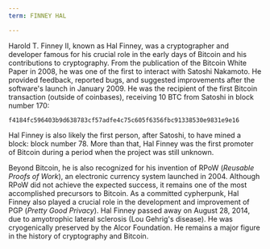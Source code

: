 ```yaml
---
term: FINNEY HAL

---
```

Harold T. Finney II, known as Hal Finney, was a cryptographer and developer famous for his crucial role in the early days of Bitcoin and his contributions to cryptography. From the publication of the Bitcoin White Paper in 2008, he was one of the first to interact with Satoshi Nakamoto. He provided feedback, reported bugs, and suggested improvements after the software's launch in January 2009. He was the recipient of the first Bitcoin transaction (outside of coinbases), receiving 10 BTC from Satoshi in block number 170:

```text
f4184fc596403b9d638783cf57adfe4c75c605f6356fbc91338530e9831e9e16
```

Hal Finney is also likely the first person, after Satoshi, to have mined a block: block number 78. More than that, Hal Finney was the first promoter of Bitcoin during a period when the project was still unknown.

Beyond Bitcoin, he is also recognized for his invention of RPoW (*Reusable Proofs of Work*), an electronic currency system launched in 2004. Although RPoW did not achieve the expected success, it remains one of the most accomplished precursors to Bitcoin. As a committed cypherpunk, Hal Finney also played a crucial role in the development and improvement of PGP (*Pretty Good Privacy*). Hal Finney passed away on August 28, 2014, due to amyotrophic lateral sclerosis (Lou Gehrig's disease). He was cryogenically preserved by the Alcor Foundation. He remains a major figure in the history of cryptography and Bitcoin.